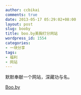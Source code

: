 ```yaml
---
author: ccbikai
comments: true
date: 2013-05-17 05:29:02+08:00
layout: post
slug: booby
title: boo.by美胸打分网站
wordpress_id: 1554
categories:
- 一块分享
tags:
- 福利
- 网站
---
```


默默奉献一个网站，深藏功与名。

[Boo.by](http://boo.by/)
